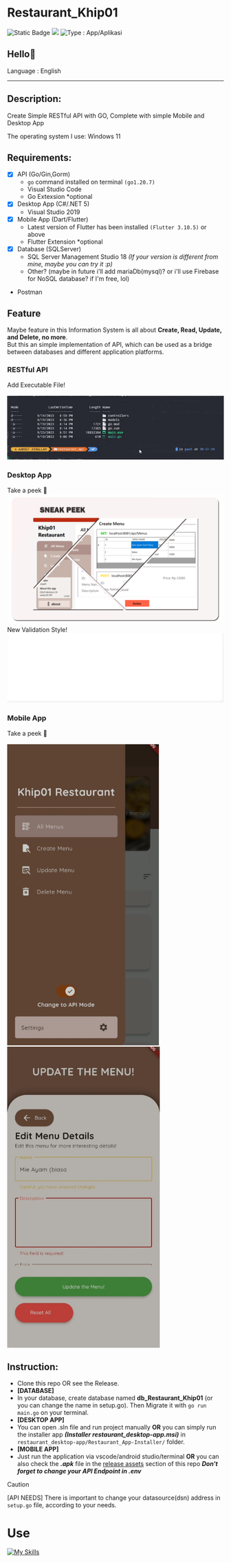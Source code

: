 # Restaurant_Khip01

<img alt="Static Badge" src="https://img.shields.io/badge/Type-Tool%2FAlat (API)-blue?style=flat&color=cyan"> ![](https://img.shields.io/badge/Type-Desktop%20App%2FAplikasi%20Desktop-purple) <img src="https://img.shields.io/badge/Type-Mobile App%2FAplikasi Mobile-green" alt="Type : App/Aplikasi">

## Hello👋

Language : English

---

## Description:
Create Simple RESTful API with GO, Complete with simple Mobile and Desktop App

The operating system I use: Windows 11

## Requirements:

- [x]  API (Go/Gin,Gorm)
    - ```go``` command installed on terminal ```(go1.20.7)```
    - Visual Studio Code
    - Go Extexsion *optional
- [x] Desktop App (C#/.NET 5) 
    - Visual Studio 2019
- [x] Mobile App (Dart/Flutter) 
    - Latest version of Flutter has been installed ```(Flutter 3.10.5)``` or above
    - Flutter Extension *optional
- [x] Database (SQLServer) 
    - SQL Server Management Studio 18 _(If your version is different from mine, maybe you can try it :p)_
    - Other? (maybe in future i'll add mariaDb(mysql)? or i'll use Firebase for NoSQL database? if I'm free, lol)
- Postman

## Feature
Maybe feature in this Information System is all about **Create, Read, Update, and Delete, no more**. <br>
But this an simple implementation of API, which can be used as a bridge between databases and different application platforms.

### RESTful API
Add Executable File! <br><br>
![](https://github.com/Khip01/Restaurant_Khip01/blob/main/src/API_Go.gif)

### Desktop App 
Take a peek 👀 <br>
![](https://github.com/Khip01/Restaurant_Khip01/blob/main/src/Desktop-App_Sneak-Peek.png) <br>
New Validation Style! <br>
![](https://github.com/Khip01/Restaurant_Khip01/blob/main/src/desktop_validator.gif) <br>

### Mobile App
Take a peek 👀 <br>
![]() <br>
<img src="https://github.com/Khip01/Restaurant_Khip01/blob/main/src/Mobile-App_Sneak-Peek.jpg" alt="Mobile-App_Sneak-Peek" height="700"/>
<img src="https://github.com/Khip01/Restaurant_Khip01/blob/main/src/Mobile-App_Sneak-Peek2.jpg" alt="Mobile-App_Sneak-Peek2" height="700"/>

## Instruction:
- Clone this repo OR see the Release.
- **[DATABASE]**
- In your database, create database named  **db_Restaurant_Khip01** (or you can change the name in setup.go). Then Migrate it with ```go run main.go``` on your terminal.
- **[DESKTOP APP]**
- You can open .sln file and run project manually **OR** you can simply run the installer app **_(Installer restaurant_desktop-app.msi)_** in ```restaurant_desktop-app/Restaurant_App-Installer/``` folder.
- **[MOBILE APP]**
- Just run the application via vscode/android studio/terminal **OR** you can also check the **_.apk_** file in the [release assets](https://github.com/Khip01/Restaurant_Khip01/releases/tag/2.1.0) section of this repo ***Don't forget to change your API Endpoint in .env***

> [!CAUTION]
> [API NEEDS] There is important to change your datasource(dsn) address in ```setup.go``` file, according to your needs. 

# Use
[![My Skills](https://skillicons.dev/icons?i=go,vscode,cs,dotnet,visualstudio,dart,flutter,androidstudio)](https://github.com/Khip01)
